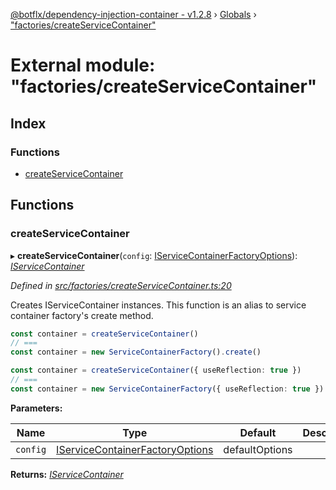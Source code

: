 [@botflx/dependency-injection-container - v1.2.8](../README.md) › [Globals](../globals.md) › ["factories/createServiceContainer"](_factories_createservicecontainer_.md)

# External module: "factories/createServiceContainer"

## Index

### Functions

* [createServiceContainer](_factories_createservicecontainer_.md#createservicecontainer)

## Functions

###  createServiceContainer

▸ **createServiceContainer**(`config`: [IServiceContainerFactoryOptions](../interfaces/_factories_iservicecontainerfactoryoptions_.iservicecontainerfactoryoptions.md)): *[IServiceContainer](../interfaces/_iservicecontainer_.iservicecontainer.md)*

*Defined in [src/factories/createServiceContainer.ts:20](https://github.com/botflux/dependency-injection-container/blob/68c7325/src/factories/createServiceContainer.ts#L20)*

Creates IServiceContainer instances. This function is an alias to service container factory's create method.

```typescript
const container = createServiceContainer()
// ===
const container = new ServiceContainerFactory().create()

const container = createServiceContainer({ useReflection: true })
// ===
const container = new ServiceContainerFactory({ useReflection: true }).create()
```

**Parameters:**

Name | Type | Default | Description |
------ | ------ | ------ | ------ |
`config` | [IServiceContainerFactoryOptions](../interfaces/_factories_iservicecontainerfactoryoptions_.iservicecontainerfactoryoptions.md) |  defaultOptions |   |

**Returns:** *[IServiceContainer](../interfaces/_iservicecontainer_.iservicecontainer.md)*
